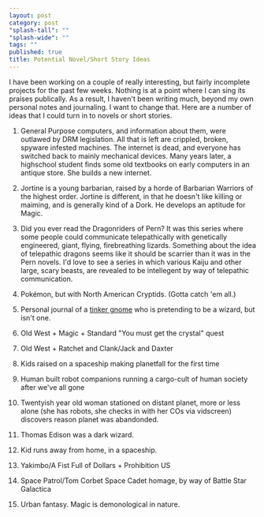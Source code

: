 ```yaml
---
layout: post
category: post
"splash-tall": ""
"splash-wide": ""
tags: ""
published: true
title: Potential Novel/Short Story Ideas
---
```

I have been working on a couple of really interesting, but fairly incomplete projects for the past few weeks. Nothing is at a point where I can sing its praises publically. As a result, I haven't been writing much, beyond my own personal notes and journaling. I want to change that. Here are a number of ideas that I could turn in to novels or short stories. 

1. General Purpose computers, and information about them, were outlawed by DRM legislation. All that is left are crippled, broken, spyware infested machines. The internet is dead, and everyone has switched back to mainly mechanical devices. Many years later, a highschool student finds some old textbooks on early computers in an antique store. She builds a new internet. 

2. Jortine is a young barbarian, raised by a horde of Barbarian Warriors of the highest order. Jortine is different, in that he doesn't like killing or maiming, and is generally kind of a Dork. He develops an aptitude for Magic. 

3. Did you ever read the Dragonriders of Pern? It was this series where some people could communicate telepathically with genetically engineered, giant, flying, firebreathing lizards. Something about the idea of telepathic dragons seems like it should be scarrier than it was in the Pern novels. I'd love to see a series in which various Kaiju and other large, scary beasts, are revealed to be intellegent by way of telepathic communication. 

4. Pokémon, but with North American Cryptids. (Gotta catch 'em all.) 

5. Personal journal of a [tinker gnome]( https://www.dandwiki.com/wiki/Gnome,_Tinker_(3.5e_Race) ) who is pretending to be a wizard, but isn't one. 

6. Old West + Magic + Standard "You must get the crystal" quest 

7. Old West + Ratchet and Clank/Jack and Daxter 

8. Kids raised on a spaceship making planetfall for the first time 

9. Human built robot companions running a cargo-cult of human society after we've all gone 

10. Twentyish year old woman stationed on distant planet, more or less alone (she has robots, she checks in with her COs via vidscreen) discovers reason planet was abandonded. 

11. Thomas Edison was a dark wizard. 

12. Kid runs away from home, in a spaceship. 

13. Yakimbo/A Fist Full of Dollars + Prohibition US 

14. Space Patrol/Tom Corbet Space Cadet homage, by way of Battle Star Galactica 

15. Urban fantasy. Magic is demonological in nature.
